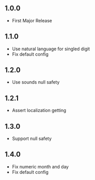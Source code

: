 ## 1.0.0

- First Major Release

## 1.1.0

- Use natural language for singled digit
- Fix default config

## 1.2.0

- Use sounds null safety

## 1.2.1

- Assert localization getting

## 1.3.0

- Support null safety

## 1.4.0

- Fix numeric month and day
- Fix default config
